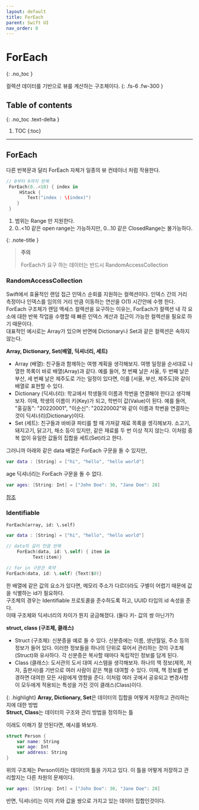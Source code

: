 ```yaml
---
layout: default
title: ForEach
parent: Swift UI
nav_order: 8
---
```



# ForEach
{: .no_toc }


컬렉션 데이터를 기반으로 뷰를 계산하는 구조체이다. 
{: .fs-6 .fw-300 }


## Table of contents
{: .no_toc .text-delta }

1. TOC
{:toc}

---


## ForEach

다른 반복문과 달리 ForEach 자체가 일종의 뷰 컨테이너 처럼 작용한다. 

```swift
// 0부터 9까지 반복
 ForEach(0..<10) { index in
     HStack {
        Text("index : \(index)")
    } 
 }

```

1. 범위는 Range<Int> 만 지원한다. 
1. 0..<10 같은 open range<Int>는 가능하지만, 0...10 같은 ClosedRange<Int>는 불가능하다.

{: .note-title }
> **주의**
>
> ForEach가 요구 하는 데이터는 반드시 RandomAccessCollection


### RandomAccessCollection

Swift에서 효율적인 랜덤 접근 인덱스 순회를 지원하는 컬렉션이다. 인덱스 간의 거리 측정이나 인덱스를 임의의 거리 만큼 이동하는 연산을 O(1) 시간안에 
수행 한다. ForEach 구조체가 랜덤 액세스 컬렉션을 요구하는 이유는, ForEach가 컬렉션 내 각 요소에 대한 반복 작업을 수행할 때 빠른 인덱스 계산과 접근이 가능한 컬렉션을 필요로 하기 때문이다. <br/> 
대표적인 예시로는 Array가 있으며 반면에 Dictionary나 Set과 같은 컬렉션은 속하지 않는다. <br/>


**Array, Dictionary, Set(배열, 딕셔너리, 세트)**

- Array (배열): 친구들과 함께하는 여행 계획을 생각해보지. 여행 일정을 순서대로 나열한 목록이 바로 배열(Array)과 같다. 예를 들어, 첫 번째 날은 서울, 두 번째 날은 부산, 세 번째 날은 제주도로 가는 일정이 있다면, 이를 [서울, 부산, 제주도]와 같이 배열로 표현할 수 있다. <br/>
- Dictionary (딕셔너리): 학교에서 학생들의 이름과 학번을 연결해야 한다고 생각해보자. 이때, 학생의 이름이 키(Key)가 되고, 학번이 값(Value)이 된다. 예를 들어, "홍길동": "20220001", "이순신": "20220002"와 같이 이름과 학번을 연결하는 것이 딕셔너리(Dictionary)이다.
- Set (세트): 친구들과 바비큐 파티를 할 때 가져갈 재료 목록을 셍긱헤보자. 소고기, 돼지고기, 닭고기, 채소 등이 있지만, 같은 재료를 두 번 이상 적지 않는다. 이처럼 중복 없이 유일한 값들의 집합을 세트(Set)라고 한다. <br/>

그러니까 아래와 같은 data 배열은 ForEach 구문을 돌 수 있지만, 

```swift
var data : [String] = ["hi", "hello", "hello world"]
```

age 딕셔너리는 ForEach 구문을 돌 수 없다. 

```swift
var ages: [String: Int] = ["John Doe": 30, "Jane Doe": 28]
```


[참조](https://swiftdoc.org/v5.1/protocol/randomaccesscollection/)


### Identifiable 

 `ForEach(array, id: \.self)`


```swift
var data : [String] = ["hi", "hello", "hello world"]

// data의 길이 만큼 반복
    ForEach(data, id: \.self) { item in
          Text(item)}

// for in 구문은 축약 
ForEach(data, id: \.self) {Text($0)}

```


한 배열에 같은 값의 요소가 있다면, 메모리 주소가 다르더라도 구별이 어렵기 때문에 값을 식별하는 id가 필요하다. <br/>
구조체의 경우는 Identifiable 프로토콜을 준수하도록 하고, UUID 타입의 id 속성을 준다. <br/>
이때 구조체와 딕셔너리의 차이가 뭔지 궁금해졌다. (둘다 키- 값의 쌍 아닌가?)


**struct, class (구조체, 클래스)**

- Struct (구조체): 신분증을 예로 들 수 있다. 신분증에는 이름, 생년월일, 주소 등의 정보가 들어 있다. 이러한 정보들을 하나의 단위로 묶어서 관리하는 것이 구조체(Struct)와 유사하다. 각 신분증은 복사할 때마다 독립적인 정보를 담게 된다.
- Class (클래스): 도서관의 도서 대여 시스템을 생각해보자. 하나의 책 정보(제목, 저자, 출판사)를 기반으로 여러 사람이 같은 책을 대여할 수 있다. 이때, 책 정보를 변경하면 대여한 모든 사람에게 영향을 준다. 이처럼 여러 곳에서 공유되고 변경사항이 모두에게 적용되는 특성을 가진 것이 클래스(Class)이다.


{: .highlight}
**Array, Dictionary, Set**은 데이터의 집합을 어떻게 저장하고 관리하는지에 대한 방법 <br/> **Struct, Class**는 데이터의 구조와 관리 방법을 정의하는 틀

이래도 이해가 잘 안된다면, 예시를 봐보자. 

```swift
struct Person {
    var name: String
    var age: Int
    var address: String
}
```

위의 구조체는 Person이라는 데이터의 틀을 가지고 있다. 이 틀을 어떻게 저장하고 관리할지는 다른 차원의 문제이다. 

```swift
var ages: [String: Int] = ["John Doe": 30, "Jane Doe": 28]
```

반면, 딕셔너리는 이미 키와 값을 쌍으로 가지고 있는 데이터 집합인것이다. 




